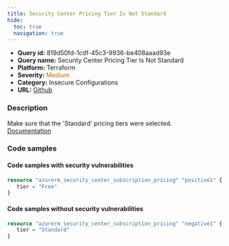 ```yaml
---
title: Security Center Pricing Tier Is Not Standard
hide:
  toc: true
  navigation: true
---
```


<style>
  .highlight .hll {
    background-color: #ff171742;
  }
  .md-content {
    max-width: 1100px;
    margin: 0 auto;
  }
</style>

-   **Query id:** 819d50fd-1cdf-45c3-9936-be408aaad93e
-   **Query name:** Security Center Pricing Tier Is Not Standard
-   **Platform:** Terraform
-   **Severity:** <span style="color:#C60">Medium</span>
-   **Category:** Insecure Configurations
-   **URL:** [Github](https://github.com/Checkmarx/kics/tree/master/assets/queries/terraform/azure/security_center_pricing_tier_is_not_standard)

### Description
Make sure that the 'Standard' pricing tiers were selected.<br>
[Documentation](https://registry.terraform.io/providers/hashicorp/azurerm/latest/docs/resources/security_center_subscription_pricing)

### Code samples
#### Code samples with security vulnerabilities
```tf title="Positive test num. 1 - tf file" hl_lines="2"
resource "azurerm_security_center_subscription_pricing" "positive1" {
   tier = "Free"
}
```


#### Code samples without security vulnerabilities
```tf title="Negative test num. 1 - tf file"
resource "azurerm_security_center_subscription_pricing" "negative1" {
   tier = "Standard"
}
```
